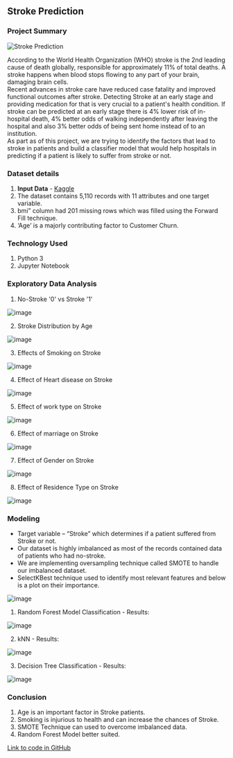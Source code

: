 ## Stroke Prediction

### Project Summary

![Stroke Prediction](https://user-images.githubusercontent.com/54513557/128503763-1e527568-af4c-4887-8689-f3cca8a01bad.jpeg)

According to the World Health Organization (WHO) stroke is the 2nd leading cause of death globally, responsible for approximately 11% of total deaths. A stroke happens when blood stops flowing to any part of your brain, damaging brain cells.  
Recent advances in stroke care have reduced case fatality and improved functional outcomes after stroke. Detecting Stroke at an early stage and providing medication for that is very crucial to a patient's health condition. If stroke can be predicted at an early stage there is 4% lower risk of in-hospital death, 4% better odds of walking independently after leaving the hospital and also 3% better odds of being sent home instead of to an institution.  
As part as of this project, we are trying to identify the factors that lead to stroke in patients and build a classifier model that would help hospitals in predicting if a patient is likely to suffer from stroke or not.
 

### Dataset details

1. **Input Data** - [Kaggle](https://www.kaggle.com/fedesoriano/stroke-prediction-dataset)
2. The dataset contains 5,110 records with 11 attributes and one target variable.
3. bmi” column had 201 missing rows which was filled using the Forward Fill technique.
4. ‘Age’ is a majorly contributing factor to Customer Churn. 

### Technology Used

1. Python 3
2. Jupyter Notebook

### Exploratory Data Analysis

1. No-Stroke '0' vs Stroke '1'

![image](https://user-images.githubusercontent.com/54513557/128504471-595d15ac-f41e-47ed-bd68-4b41ba91d5c3.png)

2. Stroke Distribution by Age

![image](https://user-images.githubusercontent.com/54513557/128504524-597a4e58-42e8-43d0-9af5-ee7151032c7f.png)

3. Effects of Smoking on Stroke

![image](https://user-images.githubusercontent.com/54513557/128504570-4770f9a3-00a7-4712-bfec-56455c145e9c.png)

4. Effect of Heart disease on Stroke

![image](https://user-images.githubusercontent.com/54513557/128504616-5eba4ef9-4477-429f-98dc-b662e1c56110.png)

5. Effect of work type on Stroke

![image](https://user-images.githubusercontent.com/54513557/128504695-261391cc-7037-4760-b797-2024589d5002.png)

6. Effect of marriage on Stroke

![image](https://user-images.githubusercontent.com/54513557/128504743-92753735-fcf5-4475-ae1a-fdc377546990.png)

7. Effect of Gender on Stroke

![image](https://user-images.githubusercontent.com/54513557/128504797-85649be1-c1cc-42d0-a880-fb043c3c3fb9.png)

8. Effect of Residence Type on Stroke

![image](https://user-images.githubusercontent.com/54513557/128504867-279e0bbc-b7f0-494a-a264-1eedf46bba9f.png)


### Modeling

- Target variable – “Stroke” which determines if a patient suffered from Stroke or not.  
- Our dataset is highly imbalanced as most of the records contained data of patients who had no-stroke. 
- We are implementing oversampling technique called SMOTE to handle our imbalanced dataset.
- SelectKBest technique used to identify most relevant features and below is a plot on their importance.

![image](https://user-images.githubusercontent.com/54513557/128504940-479e83d3-dc5c-4e3a-9d60-d991cc1a4de8.png)


1) Random Forest Model Classification - Results:

![image](https://user-images.githubusercontent.com/54513557/128505129-a95ceee9-2b9a-4404-b046-521afc5e01e8.png)

2) kNN - Results:

![image](https://user-images.githubusercontent.com/54513557/128505201-0b0121e0-1600-48c0-b91b-b9d909629214.png)

3) Decision Tree Classification - Results:

![image](https://user-images.githubusercontent.com/54513557/128505250-77ea6951-e669-4189-990e-0c195007221e.png)


### Conclusion

1) Age is an important factor in Stroke patients.
2) Smoking is injurious to health and can increase the chances of Stroke.
3) SMOTE Technique can used to overcome imbalanced data. 
4) Random Forest Model better suited.

[Link to code in GitHub](https://github.com/vinaynagaraj88/DataScience_Portfolio/tree/main/P3%20-%20Stroke%20Prediction)
